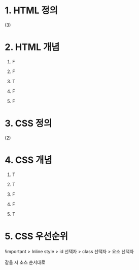 # 1. HTML 정의

(3)

# 2. HTML 개념

1. F

2) F

3) T
4) F

5. F





# 3. CSS 정의

(2)



# 4. CSS 개념

1. T

2. T

3. F

4. F

5. T



# 5. CSS 우선순위

!important > Inline style > id 선택자 > class 선택자 > 요소 선택자

같을 시 소스 순서대로 



